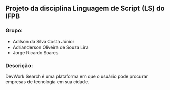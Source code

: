 ## Projeto da disciplina Linguagem de Script (LS) do IFPB

### Grupo:
- Adilson da Silva Costa Júnior
- Adrianderson Oliveira de Souza Lira
- Jorge Ricardo Soares

### Descrição:
DevWork Search é uma plataforma em que o usuário pode procurar empresas de tecnologia em sua cidade.